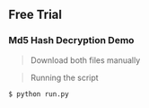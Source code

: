 ## Free Trial

### Md5 Hash Decryption Demo

> Download both files manually

> Running the script
```
$ python run.py
```

